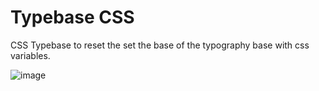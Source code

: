 # Typebase CSS
CSS Typebase to reset the set the base of the typography base with css variables.

![image](https://user-images.githubusercontent.com/4195550/100771877-368fc180-33ff-11eb-957a-14bd5eb14ddd.png)
